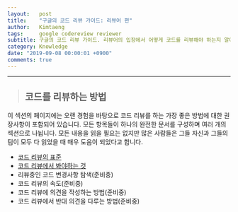 ```yaml
---
layout:   post
title:    "구글의 코드 리뷰 가이드: 리뷰어 편"
author:   Kimtaeng
tags: 	  google codereview reviewer
subtitle: 구글의 코드 리뷰 가이드. 리뷰어의 입장에서 어떻게 코드를 리뷰해야 하는지 알아봅시다.
category: Knowledge
date: "2019-09-08 00:00:01 +0900"
comments: true
---
```


<hr/>

> ## 코드를 리뷰하는 방법

이 섹션의 페이지에는 오랜 경험을 바탕으로 코드 리뷰를 하는 가장 좋은 방법에 대한 권장사항이 포함되어 있습니다.
모든 항목들이 하나의 완전한 문서를 구성하며 여러 개의 섹션으로 나뉩니다. 모든 내용을 읽을 필요는 없지만 많은 사람들은
그들 자신과 그들의 팀이 모두 다 읽었을 때 매우 도움이 되었다고 합니다.

- <a href="/post/the-standard-of-code-review">코드 리뷰의 표준</a>
- <a href="/post/what-to-look-for-in-a-code-review">코드 리뷰에서 봐야하는 것</a>
- 리뷰중인 코드 변경사항 탐색(준비중)
- 코드 리뷰의 속도(준비중)
- 코드 리뷰에 의견을 작성하는 방법(준비중)
- 코드 리뷰에서 반대 의견을 다루는 방법(준비중)

<br/><br/>